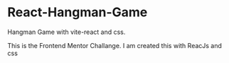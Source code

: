 # React-Hangman-Game
Hangman Game with vite-react and css.

This is the Frontend Mentor Challange.
I am created this with ReacJs and css



